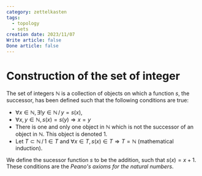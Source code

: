```yaml
---
category: zettelkasten
tags:
  - topology
  - sets
creation date: 2023/11/07
Write article: false
Done article: false
---
```

# Construction of the set of integer

The set of integers $\mathbb{N}$ is a collection of objects on which a function $s$, the successor, has been defined such that the following conditions are true:
* $\forall x \in \mathbb{N}, \exists ! y \in \mathbb{N} \,/\, y = s(x)$, 
* $\forall x, y \in \mathbb{N}, s(x) = s(y) \Rightarrow x = y$
* There is one and only one object in $\mathbb{N}$ which is not the successor of an object in $\mathbb{N}$. This object is denoted $1$.
* Let $T \subset \mathbb{N} \,/\, 1 \in T$ and $\forall x \in T, s(x) \in T \Rightarrow T = \mathbb{N}$ (mathematical induction).

We define the sucessor function $s$ to be the addition, such that $s(x) = x + 1$. These conditions are the *Peano's axioms for the natural numbers*.